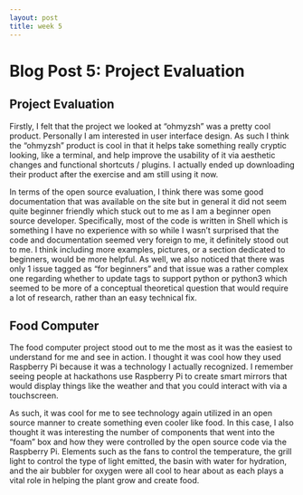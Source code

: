 ```yaml
---
layout: post
title: week 5
---
```


# Blog Post 5: Project Evaluation

## Project Evaluation

Firstly, I felt that the project we looked at “ohmyzsh” was a pretty cool product. Personally I am interested in user interface design. As such I think the “ohmyzsh” product is cool in that it helps take something really cryptic looking, like a terminal, and help improve the usability of it via aesthetic changes and functional shortcuts / plugins. I actually ended up downloading their product after the exercise and am still using it now.

In terms of the open source evaluation, I think there was some good documentation that was available on the site but in general it did not seem quite beginner friendly which stuck out to me as I am a beginner open source developer. Specifically, most of the code is written in Shell which is something I have no experience with so while I wasn’t surprised that the code and documentation seemed very foreign to me, it definitely stood out to me. I think including more examples, pictures, or a section dedicated to beginners, would be more helpful. As well, we also noticed that there was only 1 issue tagged as “for beginners” and that issue was a rather complex one regarding whether to update tags to support python or python3 which seemed to be more of a conceptual theoretical question that would require a lot of research, rather than an easy technical fix.

## Food Computer

The food computer project stood out to me the most as it was the easiest to understand for me and see in action. I thought it was cool how they used Raspberry Pi because it was a technology I actually recognized. I remember seeing people at hackathons use Raspberry Pi to create smart mirrors that would display things like the weather and that you could interact with via a touchscreen. 

As such, it was cool for me to see  technology again utilized in an open source manner to create something even cooler like food. In this case, I also thought it was interesting the number of components that went into the “foam” box and how they were controlled by the open source code via the Raspberry Pi. Elements such as the fans to control the temperature, the grill light to control the type of light emitted, the basin with water for hydration, and the air bubbler for oxygen were all cool to hear about as each plays a vital role in helping the plant grow and create food. 

